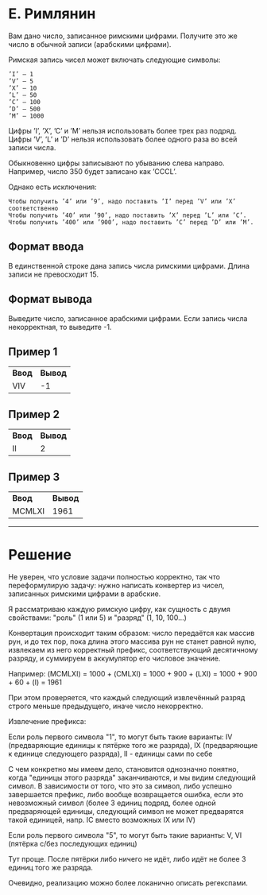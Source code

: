 # E. Римлянин

Вам дано число, записанное римскими цифрами. Получите это же число в обычной записи (арабскими цифрами).

Римская запись чисел может включать следующие символы:

    ’I’ — 1
    ’V’ — 5
    ’X’ — 10
    ’L’ — 50
    ’C’ — 100
    ’D’ — 500
    ’M’ — 1000

Цифры ’I’, ’X’, ’C’ и ’M’ нельзя использовать более трех раз подряд. Цифры ’V’, ’L’ и ’D’ нельзя использовать более одного раза во всей записи числа.

Обыкновенно цифры записывают по убыванию слева направо. Например, число 350 будет записано как ’CCCL’.

Однако есть исключения:

    Чтобы получить ’4’ или ’9’, надо поставить ’I’ перед ’V’ или ’X’ соответственно
    Чтобы получить ’40’ или ’90’, надо поставить ’X’ перед ’L’ или ’C’.
    Чтобы получить ’400’ или ’900’, надо поставить ’C’ перед ’D’ или ’M’.


## Формат ввода

В единственной строке дана запись числа римскими цифрами. Длина записи не превосходит 15.
## Формат вывода

Выведите число, записанное арабскими цифрами. Если запись числа некорректная, то выведите -1.
## Пример 1
<table>
<tr><td><b>Ввод</b></td><td><b>Вывод</b></td></tr>
<tr><td>VIV
</td><td>-1</td></tr>
</table>

## Пример 2
<table>
<tr><td><b>Ввод</b></td><td><b>Вывод</b></td></tr>
<tr><td>II</td><td>2</td></tr>
</table>

## Пример 3
<table>
<tr><td><b>Ввод</b></td><td><b>Вывод</b></td></tr>
<tr><td>MCMLXI
</td><td>1961</td></tr>
</table>


---
# Решение

Не уверен, что условие задачи полностью корректно, так что переформулирую задачу: нужно написать конвертер из чисел, записанных римскими цифрами в арабские.

Я рассматриваю каждую римскую цифру, как сущность с двумя свойствами: "роль" (1 или 5) и "разряд" (1, 10, 100...)

Конвертация происходит таким образом: число передаётся как массив рун, и до тех пор, пока длина этого массива рун не станет равной нулю, извлекаем из него корректный префикс, соответствующий десятичному разряду, и суммируем в аккумулятор его числовое значение.

Например: (MCMLXI) = 1000 + (CMLXI) = 1000 + 900 + (LXI) = 1000 + 900 + 60 + (I) = 1961

При этом проверяется, что каждый следующий извлечённый разряд строго меньше предыдущего, иначе число некорректно.

Извлечение префикса:

Если роль первого символа "1", то могут быть такие варианты: IV (предваряющие единицы к пятёрке того же разряда), IX (предваряющие к единице следующего разряда), II - единицы сами по себе

С чем конкретно мы имеем дело, становится однозначно понятно, когда "единицы этого разряда" заканчиваются, и мы видим следующий символ. В зависимости от того, что это за символ, либо успешно завершается префикс, либо вообще возвращается ошибка, если это невозможный символ (более 3 единиц подряд, более одной предваряющей единицы, следующий символ не может предварятся такой единицей, напр. IC вместо возможных IX или IV)

Если роль первого символа "5", то могут быть такие варианты: V, VI (пятёрка с/без последующих единиц)

Тут проще. После пятёрки либо ничего не идёт, либо идёт не более 3 единиц того же разряда.

Очевидно, реализацию можно более локанично описать регекспами.
